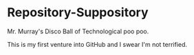 # Repository-Suppository
Mr. Murray's Disco Ball of Technological poo poo.

This is my first venture into GitHub and I swear I'm not terrified.
